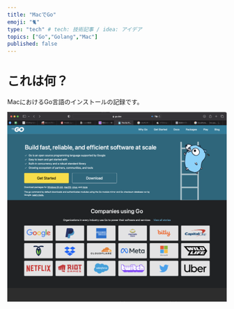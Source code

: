 ```yaml
---
title: "MacでGo"
emoji: "🐈"
type: "tech" # tech: 技術記事 / idea: アイデア
topics: ["Go","Golang","Mac"]
published: false
---
```


# これは何？

MacにおけるGo言語のインストールの記録です。



![](/images/2022-09-27-19-51-36.png)

